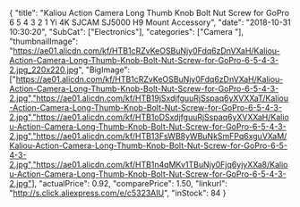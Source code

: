 {
	"title": "Kaliou Action Camera Long Thumb Knob Bolt Nut Screw for GoPro 6 5 4 3 2 1 Yi 4K SJCAM SJ5000 H9 Mount Accessory",
	"date": "2018-10-31 10:30:20",
	"SubCat": ["Electronics"],
	"categories": ["Camera "],
	"thumbnailImage": "https://ae01.alicdn.com/kf/HTB1cRZvKeOSBuNjy0Fdq6zDnVXaH/Kaliou-Action-Camera-Long-Thumb-Knob-Bolt-Nut-Screw-for-GoPro-6-5-4-3-2.jpg_220x220.jpg",
	"BigImage": ["https://ae01.alicdn.com/kf/HTB1cRZvKeOSBuNjy0Fdq6zDnVXaH/Kaliou-Action-Camera-Long-Thumb-Knob-Bolt-Nut-Screw-for-GoPro-6-5-4-3-2.jpg","https://ae01.alicdn.com/kf/HTB19jSxdjfguuRjSspaq6yXVXXaT/Kaliou-Action-Camera-Long-Thumb-Knob-Bolt-Nut-Screw-for-GoPro-6-5-4-3-2.jpg","https://ae01.alicdn.com/kf/HTB1oDSxdjfguuRjSspaq6yXVXXaH/Kaliou-Action-Camera-Long-Thumb-Knob-Bolt-Nut-Screw-for-GoPro-6-5-4-3-2.jpg","https://ae01.alicdn.com/kf/HTB13FsWB8yWBuNkSmFPq6xguVXaM/Kaliou-Action-Camera-Long-Thumb-Knob-Bolt-Nut-Screw-for-GoPro-6-5-4-3-2.jpg","https://ae01.alicdn.com/kf/HTB1n4qMKv1TBuNjy0Fjq6yjyXXa8/Kaliou-Action-Camera-Long-Thumb-Knob-Bolt-Nut-Screw-for-GoPro-6-5-4-3-2.jpg"],
	"actualPrice": 0.92,
	"comparePrice": 1.50,
	"linkurl": "http://s.click.aliexpress.com/e/c5323AIU",
	"inStock": 84
}
